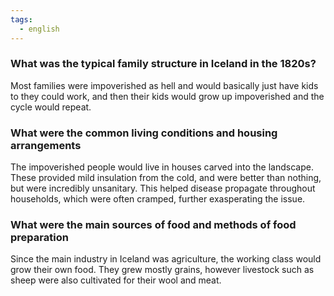 ```yaml
---
tags:
  - english
---
```

### What was the typical family structure in Iceland in the 1820s?
Most families were impoverished as hell and would basically just have kids to they could work, and then their kids would grow up impoverished and the cycle would repeat. 

### What were the common living conditions and housing arrangements
The impoverished people would live in houses carved into the landscape. These provided mild insulation from the cold, and were better than nothing, but were incredibly unsanitary. This helped disease propagate throughout households, which were often cramped, further exasperating the issue.
### What were the main sources of food and methods of food preparation
Since the main industry in Iceland was agriculture, the working class would grow their own food. They grew mostly grains, however livestock such as sheep were also cultivated for their wool and meat.